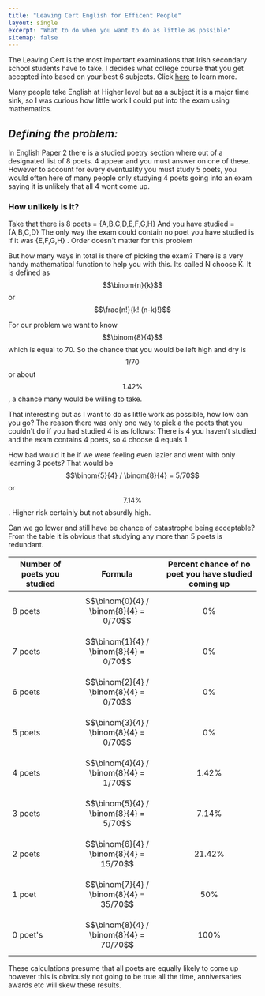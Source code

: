 ```yaml
---
title: "Leaving Cert English for Efficent People"
layout: single
excerpt: "What to do when you want to do as little as possible"
sitemap: false
---
```

<script src="https://cdn.mathjax.org/mathjax/latest/MathJax.js?config=TeX-AMS-MML_HTMLorMML" type="text/javascript"></script>

The Leaving Cert is the most important examinations that Irish secondary school students have to take. I decides what college course that you get accepted into based on your best 6 subjects. Click [here](https://www.cao.ie/index.php?page=scoring&s=lcepointsgrid) to learn more.

Many people take English at Higher level but as a subject it is a major time sink, so I was curious how little work I could put into the exam using mathematics.
## _Defining the problem:_

In English Paper 2 there is a studied poetry section where out of a designated list of 8 poets. 4 appear and you must answer on one of these. However to account for every eventuality you must study 5 poets, you would often here of many people only studying 4 poets going into an exam saying it is unlikely that all 4 wont come up.

### How unlikely is it?
Take that there is 8 poets = {A,B,C,D,E,F,G,H}
And you have studied = {A,B,C,D}
The only way the exam could contain no poet you have studied is if it was  {E,F,G,H} . Order doesn't matter for this problem

But how many ways in total is there of picking the exam? There is a very handy mathematical function to help you with this. Its called N choose K. It is defined as $$\binom{n}{k}$$ or $$\frac{n!}{k! (n-k)!}$$

For our problem we want to know $$\binom{8}{4}$$ which is equal to 70. So the chance that you would be left high and dry is $$1/70$$ or about $$1.42\%$$, a chance many would be willing to take.

That interesting but as I want to do as little work as possible, how low can you go?
The reason there was only one way to pick a the poets that you couldn't do if you had studied 4 is as follows: There is 4 you haven't studied and the exam contains 4 poets, so 4 choose 4 equals 1.

How bad would it be if we were feeling even lazier and went with only learning 3 poets?
That would be $$\binom{5}{4} / \binom{8}{4} = 5/70$$ or $$7.14\%$$. Higher risk certainly but not absurdly high.

Can we go lower and still have be chance of catastrophe being acceptable?
From the table it is obvious that studying any more than 5 poets is redundant.

|Number of poets you studied|Formula|Percent chance of no poet you have studied coming up|
| ------------- | ------------- |------------- |
|8 poets|$$\binom{0}{4} / \binom{8}{4} = 0/70$$|$$0\%$$|
|7 poets|$$\binom{1}{4} / \binom{8}{4} = 0/70$$|$$0\%$$|
|6 poets|$$\binom{2}{4} / \binom{8}{4} = 0/70$$|$$0\%$$|
|5 poets|$$\binom{3}{4} / \binom{8}{4} = 0/70$$|$$0\%$$|
|4 poets|$$\binom{4}{4} / \binom{8}{4} = 1/70$$|$$1.42\%$$|
|3 poets|$$\binom{5}{4} / \binom{8}{4} = 5/70$$|$$7.14\%$$|
|2 poets|$$\binom{6}{4} / \binom{8}{4} = 15/70$$|$$21.42\%$$|
|1 poet|$$\binom{7}{4} / \binom{8}{4} = 35/70$$|$$50\%$$|
|0 poet's|$$\binom{8}{4} / \binom{8}{4} = 70/70$$|$$100\%$$|


These calculations presume that all poets are equally likely to come up however this is obviously not going to be true all the time, anniversaries awards etc will skew these results.
